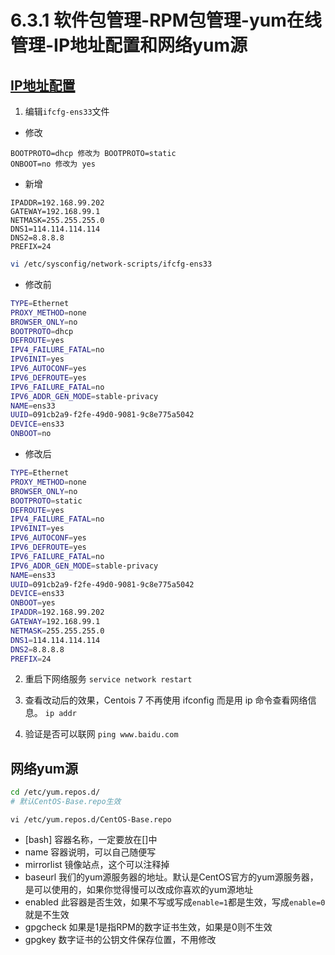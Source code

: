 # 6.3.1 软件包管理-RPM包管理-yum在线管理-IP地址配置和网络yum源

## [IP地址配置](https://blog.csdn.net/johnnycode/article/details/40624403)
1. 编辑`ifcfg-ens33`文件
- 修改
```
BOOTPROTO=dhcp 修改为 BOOTPROTO=static
ONBOOT=no 修改为 yes
```
- 新增
```
IPADDR=192.168.99.202
GATEWAY=192.168.99.1
NETMASK=255.255.255.0
DNS1=114.114.114.114
DNS2=8.8.8.8
PREFIX=24
```
```bash
vi /etc/sysconfig/network-scripts/ifcfg-ens33
```
- 修改前
```bash
TYPE=Ethernet
PROXY_METHOD=none
BROWSER_ONLY=no
BOOTPROTO=dhcp
DEFROUTE=yes
IPV4_FAILURE_FATAL=no
IPV6INIT=yes
IPV6_AUTOCONF=yes
IPV6_DEFROUTE=yes
IPV6_FAILURE_FATAL=no
IPV6_ADDR_GEN_MODE=stable-privacy
NAME=ens33
UUID=091cb2a9-f2fe-49d0-9081-9c8e775a5042
DEVICE=ens33
ONBOOT=no
```
- 修改后
```bash
TYPE=Ethernet
PROXY_METHOD=none
BROWSER_ONLY=no
BOOTPROTO=static
DEFROUTE=yes
IPV4_FAILURE_FATAL=no
IPV6INIT=yes
IPV6_AUTOCONF=yes
IPV6_DEFROUTE=yes
IPV6_FAILURE_FATAL=no
IPV6_ADDR_GEN_MODE=stable-privacy
NAME=ens33
UUID=091cb2a9-f2fe-49d0-9081-9c8e775a5042
DEVICE=ens33
ONBOOT=yes
IPADDR=192.168.99.202
GATEWAY=192.168.99.1
NETMASK=255.255.255.0
DNS1=114.114.114.114
DNS2=8.8.8.8
PREFIX=24
```
2. 重启下网络服务
`service network restart`

3. 查看改动后的效果，Centois 7 不再使用 ifconfig 而是用 ip 命令查看网络信息。
`ip addr`

4. 验证是否可以联网
`ping www.baidu.com`

## 网络yum源
```bash
cd /etc/yum.repos.d/
# 默认CentOS-Base.repo生效
```

`vi /etc/yum.repos.d/CentOS-Base.repo`
- [bash] 容器名称，一定要放在[]中
- name 容器说明，可以自己随便写
- mirrorlist 镜像站点，这个可以注释掉
- baseurl 我们的yum源服务器的地址。默认是CentOS官方的yum源服务器，是可以使用的，如果你觉得慢可以改成你喜欢的yum源地址
- enabled 此容器是否生效，如果不写或写成`enable=1`都是生效，写成`enable=0`就是不生效
- gpgcheck 如果是1是指RPM的数字证书生效，如果是0则不生效
- gpgkey 数字证书的公钥文件保存位置，不用修改

